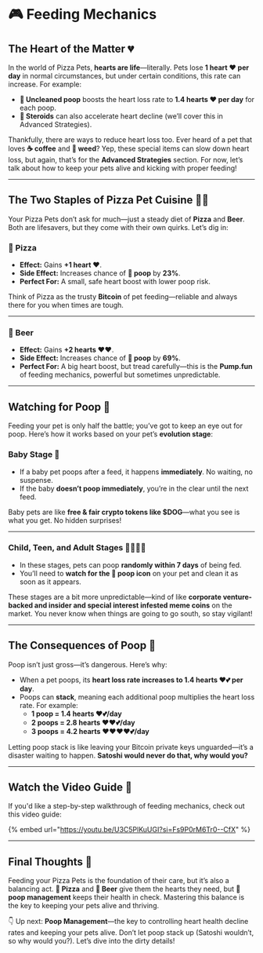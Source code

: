 # 🎮 Feeding Mechanics

## The Heart of the Matter 💔

In the world of Pizza Pets, **hearts are life**—literally. Pets lose **1 heart ❤️ per day** in normal circumstances, but under certain conditions, this rate can increase. For example:

* **💩 Uncleaned poop** boosts the heart loss rate to **1.4 hearts ❤️ per day** for each poop.
* **💪 Steroids** can also accelerate heart decline (we’ll cover this in Advanced Strategies).

Thankfully, there are ways to reduce heart loss too. Ever heard of a pet that loves **☕ coffee** and **🌿 weed**? Yep, these special items can slow down heart loss, but again, that’s for the **Advanced Strategies** section. For now, let’s talk about how to keep your pets alive and kicking with proper feeding!

***

## The Two Staples of Pizza Pet Cuisine 🍕🍺

Your Pizza Pets don’t ask for much—just a steady diet of **Pizza** and **Beer**. Both are lifesavers, but they come with their own quirks. Let’s dig in:

### 🍕 Pizza

* **Effect:** Gains **+1 heart ❤️**.
* **Side Effect:** Increases chance of **💩 poop** by **23%**.
* **Perfect For:** A small, safe heart boost with lower poop risk.

Think of Pizza as the trusty **Bitcoin** of pet feeding—reliable and always there for you when times are tough.

***

### 🍺 Beer

* **Effect:** Gains **+2 hearts ❤️❤️**.
* **Side Effect:** Increases chance of **💩 poop** by **69%**.
* **Perfect For:** A big heart boost, but tread carefully—this is the **Pump.fun** of feeding mechanics, powerful but sometimes unpredictable.

***

## Watching for Poop 💩

Feeding your pet is only half the battle; you’ve got to keep an eye out for poop. Here’s how it works based on your pet’s **evolution stage**:

### Baby Stage 🍼

* If a baby pet poops after a feed, it happens **immediately**. No waiting, no suspense.
* If the baby **doesn’t poop immediately**, you’re in the clear until the next feed.

Baby pets are like **free & fair crypto tokens like $DOG**—what you see is what you get. No hidden surprises!

***

### Child, Teen, and Adult Stages 🧒🧑🦸‍♂️

* In these stages, pets can poop **randomly within 7 days** of being fed.
* You’ll need to **watch for the 💩 poop icon** on your pet and clean it as soon as it appears.

These stages are a bit more unpredictable—kind of like **corporate venture-backed and insider and special interest infested meme coins** on the market. You never know when things are going to go south, so stay vigilant!

***

## The Consequences of Poop 🤢

Poop isn’t just gross—it’s dangerous. Here’s why:

* When a pet poops, its **heart loss rate increases to 1.4 hearts ❤️💕 per day**.
* Poops can **stack**, meaning each additional poop multiplies the heart loss rate. For example:
  * **1 poop = 1.4 hearts ❤️💕/day**
  * **2 poops = 2.8 hearts ❤️❤️💕/day**
  * **3 poops = 4.2 hearts ❤️❤️❤️❤️💕/day**

Letting poop stack is like leaving your Bitcoin private keys unguarded—it’s a disaster waiting to happen. **Satoshi would never do that, why would you?**

***

## Watch the Video Guide 🎥

If you'd like a step-by-step walkthrough of feeding mechanics, check out this video guide:

{% embed url="https://youtu.be/U3C5PlKuUGI?si=Fs9P0rM6Tr0--CfX" %}

***

## Final Thoughts 🐾

Feeding your Pizza Pets is the foundation of their care, but it’s also a balancing act. **🍕 Pizza** and **🍺 Beer** give them the hearts they need, but **💩 poop management** keeps their health in check. Mastering this balance is the key to keeping your pets alive and thriving.

👇 Up next: **Poop Management**—the key to controlling heart health decline rates and keeping your pets alive. Don’t let poop stack up (Satoshi wouldn’t, so why would you?). Let’s dive into the dirty details!
